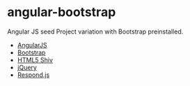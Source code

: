 angular-bootstrap
=================

Angular JS seed Project variation with Bootstrap preinstalled.

- [AngularJS](http://angularjs.org)
- [Bootstrap](http://getbootstrap.com)
- [HTML5 Shiv](https://github.com/aFarkas/html5shiv)
- [jQuery](http://jquery.com)
- [Respond.js](https://github.com/scottjehl/Respond)
